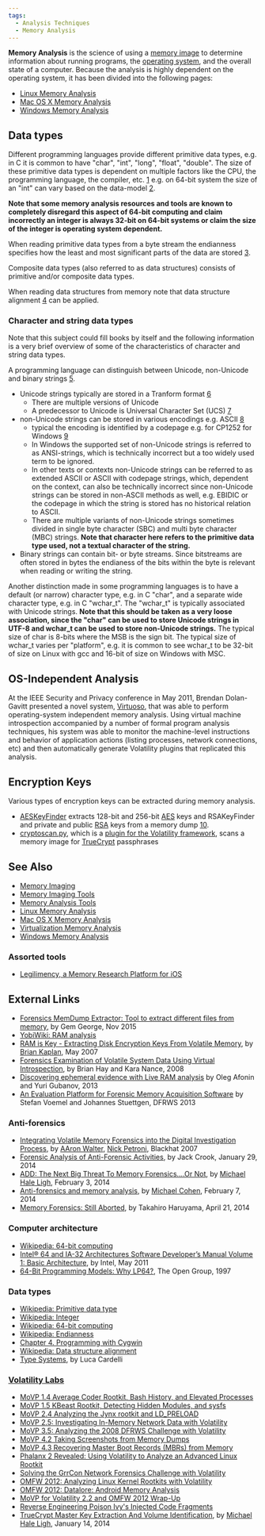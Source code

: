 ```yaml
---
tags:
  - Analysis Techniques
  - Memory Analysis
---
```


**Memory Analysis** is the science of using a [memory
image](memory_imaging.md) to determine information about running
programs, the [operating system](operating_system.md), and the
overall state of a computer. Because the analysis is highly dependent on
the operating system, it has been divided into the following pages:

- [Linux Memory Analysis](linux_memory_analysis.md)
- [Mac OS X Memory Analysis](mac_os_x_memory_analysis.md)
- [Windows Memory Analysis](windows_memory_analysis.md)

## Data types

Different programming languages provide different primitive data types,
e.g. in C it is common to have "char", "int", "long", "float", "double".
The size of these primitive data types is dependent on multiple factors
like the CPU, the programming language, the compiler, etc.
[1](http://en.wikipedia.org/wiki/Integer_(computer_science)) e.g. on
64-bit system the size of an "int" can vary based on the data-model
[2](http://en.wikipedia.org/wiki/64-bit_computing).

<b>Note that some memory analysis resources and tools are known to
completely disregard this aspect of 64-bit computing and claim
incorrectly an integer is always 32-bit on 64-bit systems or claim the
size of the integer is operating system dependent.</b>

When reading primitive data types from a byte stream the endianness
specifies how the least and most significant parts of the data are
stored [3](http://en.wikipedia.org/wiki/Endianness).

Composite data types (also referred to as data structures) consists of
primitive and/or composite data types.

When reading data structures from memory note that data structure
alignment [4](http://en.wikipedia.org/wiki/Data_structure_alignment) can
be applied.

### Character and string data types

Note that this subject could fill books by itself and the following
information is a very brief overview of some of the characteristics of
character and string data types.

A programming language can distinguish between Unicode, non-Unicode and
binary strings
[5](http://en.wikipedia.org/wiki/Primitive_data_type#Characters_and_strings).

- Unicode strings typically are stored in a Tranform format
  [6](http://en.wikipedia.org/wiki/UTF)
  - There are multiple versions of Unicode
  - A predecessor to Unicode is Universal Character Set (UCS)
    [7](http://en.wikipedia.org/wiki/Universal_Character_Set)
- non-Unicode strings can be stored in various encodings e.g. ASCII
  [8](http://en.wikipedia.org/wiki/Character_encoding)
  - typical the encoding is identified by a codepage e.g. for CP1252 for
    Windows [9](http://en.wikipedia.org/wiki/Windows_code_page)
  - In Windows the supported set of non-Unicode strings is referred to
    as ANSI-strings, which is technically incorrect but a too widely
    used term to be ignored.
  - In other texts or contexts non-Unicode strings can be referred to as
    extended ASCII or ASCII with codepage strings, which, dependent on
    the context, can also be technically incorrect since non-Unicode
    strings can be stored in non-ASCII methods as well, e.g. EBIDIC or
    the codepage in which the string is stored has no historical
    relation to ASCII.
  - There are multiple variants of non-Unicode strings sometimes divided
    in single byte character (SBC) and multi byte character (MBC)
    strings. <b>Note that character here refers to the primitive data
    type used, not a textual character of the string.</b>
- Binary strings can contain bit- or byte streams. Since bitstreams are
  often stored in bytes the endianess of the bits within the byte is
  relevant when reading or writing the string.

Another distinction made in some programming languages is to have a
default (or narrow) character type, e.g. in C "char", and a separate
wide character type, e.g. in C "wchar_t". The "wchar_t" is typically
associated with Unicode strings. <b>Note that this should be taken as a
very loose association, since the "char" can be used to store Unicode
strings in UTF-8 and wchar_t can be used to store non-Unicode
strings.</b> The typical size of char is 8-bits where the MSB is the
sign bit. The typical size of wchar_t varies per "platform", e.g. it is
common to see wchar_t to be 32-bit of size on Linux with gcc and 16-bit
of size on Windows with MSC.

## OS-Independent Analysis

At the IEEE Security and Privacy conference in May 2011, Brendan
Dolan-Gavitt presented a novel system,
[Virtuoso](http://www.cc.gatech.edu/~brendan/Virtuoso_Oakland.pdf), that
was able to perform operating-system independent memory analysis. Using
virtual machine introspection accompanied by a number of formal program
analysis techniques, his system was able to monitor the machine-level
instructions and behavior of application actions (listing processes,
network connections, etc) and then automatically generate Volatility
plugins that replicated this analysis.

## Encryption Keys

Various types of encryption keys can be extracted during memory
analysis.

- [AESKeyFinder](aeskeyfinder.md) extracts 128-bit and 256-bit
  [AES](aes.md) keys and RSAKeyFinder and private and public [RSA](rsa.md)
  keys from a memory dump [10](http://citp.princeton.edu/memory/code/).
- [cryptoscan.py](http://jessekornblum.com/tools/volatility/cryptoscan.py),
  which is a [plugin for the Volatility framework](list_of_volatility_plugins.md),
  scans a memory image for [TrueCrypt](truecrypt.md) passphrases

## See Also

- [Memory Imaging](memory_imaging.md)
- [Memory Imaging Tools](:tools:memory_imaging.md)
- [Memory Analysis Tools](:tools:memory_analysis.md)
- [Linux Memory Analysis](linux_memory_analysis.md)
- [Mac OS X Memory Analysis](mac_os_x_memory_analysis.md)
- [Virtualization Memory Analysis](virtualization_memory_analysis.md)
- [Windows Memory Analysis](windows_memory_analysis.md)

### Assorted tools

- [Legilimency, a Memory Research Platform for iOS](https://github.com/google/Legilimency/)

## External Links

- [Forensics MemDump Extractor: Tool to extract different files from memory](http://www.techipick.com/forensics-memdump-extractor),
  by Gem George, Nov 2015
- [YobiWiki: RAM analysis](http://wiki.yobi.be/wiki/RAM_analysis)
- [RAM is Key - Extracting Disk Encryption Keys From Volatile Memory](http://cryptome.org/0003/RAMisKey.pdf),
  by [Brian Kaplan](brian_kaplan.md), May 2007
- [Forensics Examination of Volatile System Data Using Virtual Introspection](http://www.cse.unt.edu/~song/csce5933-003/readings/HayOSR08.pdf),
  by Brian Hay and Kara Nance, 2008
- [Discovering ephemeral evidence with Live RAM analysis](http://belkasoft.com/download/info/Live_RAM_Analysis_in_Digital_Forensics.pdf)
  by Oleg Afonin and Yuri Gubanov, 2013
- [An Evaluation Platform for Forensic Memory Acquisition Software](http://www.dfrws.org/2013/proceedings/DFRWS2013-11.pdf) by
  Stefan Voemel and Johannes Stuettgen, DFRWS 2013

### Anti-forensics

- [Integrating Volatile Memory Forensics into the Digital Investigation Process](https://www.blackhat.com/presentations/bh-dc-07/Walters/Paper/bh-dc-07-Walters-WP.pdf),
  by [AAron Walter](aaron_walter.md), [Nick Petroni](nick_petroni.md), Blackhat 2007
- [Forensic Analysis of Anti-Forensic Activities](http://blog.handlerdiaries.com/?p=363),
  by Jack Crook, January 29, 2014
- [ADD: The Next Big Threat To Memory Forensics....Or Not](http://volatility-labs.blogspot.com/2014/02/add-next-big-threat-to-memory.html),
  by [Michael Hale Ligh](michael_hale_ligh.md), February 3, 2014
- [Anti-forensics and memory analysis](http://scudette.blogspot.com/2014/02/anti-forensics-and-memory-analysis.html),
  by [Michael Cohen](michael_cohen.md), February 7, 2014
- [Memory Forensics: Still Aborted](http://takahiroharuyama.github.io/blog/2014/04/21/memory-forensics-still-aborted/),
  by Takahiro Haruyama, April 21, 2014

### Computer architecture

- [Wikipedia: 64-bit computing](http://en.wikipedia.org/wiki/64-bit_computing)
- [Intel® 64 and IA-32 Architectures Software Developer’s Manual Volume 1: Basic Architecture](http://download.intel.com/design/processor/manuals/253665.pdf),
  by Intel, May 2011
- [64-Bit Programming Models: Why LP64?](http://www.unix.org/version2/whatsnew/lp64_wp.html),
  The Open Group, 1997

### Data types

- [Wikipedia: Primitive data type](http://en.wikipedia.org/wiki/Primitive_data_type)
- [Wikipedia: Integer](http://en.wikipedia.org/wiki/Integer_(computer_science))
- [Wikipedia: 64-bit computing](http://en.wikipedia.org/wiki/64-bit_computing)
- [Wikipedia: Endianness](http://en.wikipedia.org/wiki/Endianness)
- [Chapter 4. Programming with Cygwin](https://cygwin.com/cygwin-ug-net/programming.html)
- [Wikipedia: Data structure alignment](http://en.wikipedia.org/wiki/Data_structure_alignment)
- [Type Systems](http://lucacardelli.name/Papers/TypeSystems.pdf),
  by Luca Cardelli

### [Volatility Labs](http://volatility-labs.blogspot.com/)

- [MoVP 1.4 Average Coder Rootkit, Bash History, and Elevated Processes](http://volatility-labs.blogspot.com/2012/09/movp-14-average-coder-rootkit-bash.html)
- [MoVP 1.5 KBeast Rootkit, Detecting Hidden Modules, and sysfs](http://volatility-labs.blogspot.com/2012/09/movp-15-kbeast-rootkit-detecting-hidden.html)
- [MoVP 2.4 Analyzing the Jynx rootkit and LD_PRELOAD](http://volatility-labs.blogspot.com/2012/09/movp-24-analyzing-jynx-rootkit-and.html)
- [MoVP 2.5: Investigating In-Memory Network Data with Volatility](http://volatility-labs.blogspot.com/2012/09/movp-25-investigating-in-memory-network.html)
- [MoVP 3.5: Analyzing the 2008 DFRWS Challenge with Volatility](http://volatility-labs.blogspot.com/2012/09/movp-35-analyzing-2008-dfrws-challenge.html)
- [MoVP 4.2 Taking Screenshots from Memory Dumps](http://volatility-labs.blogspot.com/2012/10/movp-43-taking-screenshots-from-memory.html)
- [MoVP 4.3 Recovering Master Boot Records (MBRs) from Memory](http://volatility-labs.blogspot.com/2012/10/movp-43-recovering-master-boot-records.html)
- [Phalanx 2 Revealed: Using Volatility to Analyze an Advanced Linux Rootkit](http://volatility-labs.blogspot.com/2012/10/phalanx-2-revealed-using-volatility-to.html)
- [Solving the GrrCon Network Forensics Challenge with Volatility](http://volatility-labs.blogspot.com/2012/10/solving-grrcon-network-forensics.html)
- [OMFW 2012: Analyzing Linux Kernel Rootkits with Volatility](http://volatility-labs.blogspot.com/2012/10/omfw-2012-analyzing-linux-kernel.html)
- [OMFW 2012: Datalore: Android Memory Analysis](http://volatility-labs.blogspot.com/2012/10/omfw-2012-datalore-android-memory.html)
- [MoVP for Volatility 2.2 and OMFW 2012 Wrap-Up](http://volatility-labs.blogspot.com/2012/10/movp-for-volatility-22-and-omfw-2012.html)
- [Reverse Engineering Poison Ivy's Injected Code Fragments](http://volatility-labs.blogspot.com/2012/10/reverse-engineering-poison-ivys.html)
- [TrueCrypt Master Key Extraction And Volume Identification](http://volatility-labs.blogspot.com/2014/01/truecrypt-master-key-extraction-and.html),
  by [Michael Hale Ligh](michael_hale_ligh.md), January 14, 2014

